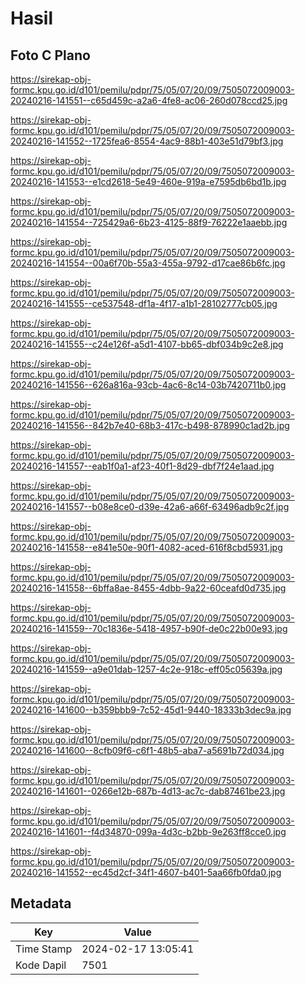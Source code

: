 # Hasil

## Foto C Plano

https://sirekap-obj-formc.kpu.go.id/d101/pemilu/pdpr/75/05/07/20/09/7505072009003-20240216-141551--c65d459c-a2a6-4fe8-ac06-260d078ccd25.jpg

https://sirekap-obj-formc.kpu.go.id/d101/pemilu/pdpr/75/05/07/20/09/7505072009003-20240216-141552--1725fea6-8554-4ac9-88b1-403e51d79bf3.jpg

https://sirekap-obj-formc.kpu.go.id/d101/pemilu/pdpr/75/05/07/20/09/7505072009003-20240216-141553--e1cd2618-5e49-460e-919a-e7595db6bd1b.jpg

https://sirekap-obj-formc.kpu.go.id/d101/pemilu/pdpr/75/05/07/20/09/7505072009003-20240216-141554--725429a6-6b23-4125-88f9-76222e1aaebb.jpg

https://sirekap-obj-formc.kpu.go.id/d101/pemilu/pdpr/75/05/07/20/09/7505072009003-20240216-141554--00a6f70b-55a3-455a-9792-d17cae86b6fc.jpg

https://sirekap-obj-formc.kpu.go.id/d101/pemilu/pdpr/75/05/07/20/09/7505072009003-20240216-141555--ce537548-df1a-4f17-a1b1-28102777cb05.jpg

https://sirekap-obj-formc.kpu.go.id/d101/pemilu/pdpr/75/05/07/20/09/7505072009003-20240216-141555--c24e126f-a5d1-4107-bb65-dbf034b9c2e8.jpg

https://sirekap-obj-formc.kpu.go.id/d101/pemilu/pdpr/75/05/07/20/09/7505072009003-20240216-141556--626a816a-93cb-4ac6-8c14-03b7420711b0.jpg

https://sirekap-obj-formc.kpu.go.id/d101/pemilu/pdpr/75/05/07/20/09/7505072009003-20240216-141556--842b7e40-68b3-417c-b498-878990c1ad2b.jpg

https://sirekap-obj-formc.kpu.go.id/d101/pemilu/pdpr/75/05/07/20/09/7505072009003-20240216-141557--eab1f0a1-af23-40f1-8d29-dbf7f24e1aad.jpg

https://sirekap-obj-formc.kpu.go.id/d101/pemilu/pdpr/75/05/07/20/09/7505072009003-20240216-141557--b08e8ce0-d39e-42a6-a66f-63496adb9c2f.jpg

https://sirekap-obj-formc.kpu.go.id/d101/pemilu/pdpr/75/05/07/20/09/7505072009003-20240216-141558--e841e50e-90f1-4082-aced-616f8cbd5931.jpg

https://sirekap-obj-formc.kpu.go.id/d101/pemilu/pdpr/75/05/07/20/09/7505072009003-20240216-141558--6bffa8ae-8455-4dbb-9a22-60ceafd0d735.jpg

https://sirekap-obj-formc.kpu.go.id/d101/pemilu/pdpr/75/05/07/20/09/7505072009003-20240216-141559--70c1836e-5418-4957-b90f-de0c22b00e93.jpg

https://sirekap-obj-formc.kpu.go.id/d101/pemilu/pdpr/75/05/07/20/09/7505072009003-20240216-141559--a9e01dab-1257-4c2e-918c-eff05c05639a.jpg

https://sirekap-obj-formc.kpu.go.id/d101/pemilu/pdpr/75/05/07/20/09/7505072009003-20240216-141600--b359bbb9-7c52-45d1-9440-18333b3dec9a.jpg

https://sirekap-obj-formc.kpu.go.id/d101/pemilu/pdpr/75/05/07/20/09/7505072009003-20240216-141600--8cfb09f6-c6f1-48b5-aba7-a5691b72d034.jpg

https://sirekap-obj-formc.kpu.go.id/d101/pemilu/pdpr/75/05/07/20/09/7505072009003-20240216-141601--0266e12b-687b-4d13-ac7c-dab87461be23.jpg

https://sirekap-obj-formc.kpu.go.id/d101/pemilu/pdpr/75/05/07/20/09/7505072009003-20240216-141601--f4d34870-099a-4d3c-b2bb-9e263ff8cce0.jpg

https://sirekap-obj-formc.kpu.go.id/d101/pemilu/pdpr/75/05/07/20/09/7505072009003-20240216-141552--ec45d2cf-34f1-4607-b401-5aa66fb0fda0.jpg


## Metadata

| Key        | Value               |
| ---------- | ------------------- |
| Time Stamp | 2024-02-17 13:05:41 |
| Kode Dapil | 7501                |



